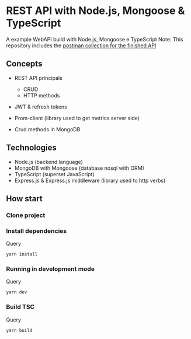 # REST API with Node.js, Mongoose & TypeScript

A example WebAPI build with Node.js, Mongoose e TypeScript
Note: This repository includes the [postman collection for the finished API](postman_collection.json)

## Concepts
* REST API principals
    * CRUD
    * HTTP methods

* JWT & refresh tokens
* Prom-client (library used to get metrics server side)
* Crud methods in MongoDB


## Technologies
* Node.js (backend language)
* MongoDB with Mongoose (database nosql with ORM)
* TypeScript (superset JavaScript)
* Express.js & Express.js middleware (library used to http verbs)

## How start
### Clone project

### Install dependencies
Query
```
yarn install
```

### Running in development mode
Query
```
yarn dev
```

### Build TSC
Query
```
yarn build
```

